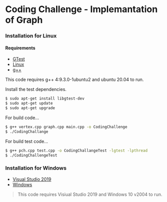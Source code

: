 # Coding Challenge - Implemantation of Graph

### Installation for Linux
#### Requirements
* [GTest](https://github.com/google/googletest)
* [Linux](https://www.linux.org/)
* [g++](https://gcc.gnu.org/)

This code requires g++ 4:9.3.0-1ubuntu2 and ubuntu 20.04 to run.

Install the test dependencies.

```sh
$ sudo apt-get install libgtest-dev
$ sudo apt-get update
$ sudo apt-get upgrade
```

For build code...

```sh
$ g++ vertex.cpp graph.cpp main.cpp -o CodingChallenge
$ ./CodingChallange
```

For build test code...

```sh
$ g++ pch.cpp test.cpp -o CodingChallangeTest -lgtest -lpthread
$ ./CodingChallengeTest
```

### Installation for Windows
* [Visual Studio 2019](https://visualstudio.microsoft.com/)
* [Windows](https://www.microsoft.com/en-us/windows)
> This code requires Visiual Studio 2019 and Windows 10 v2004 to run.
